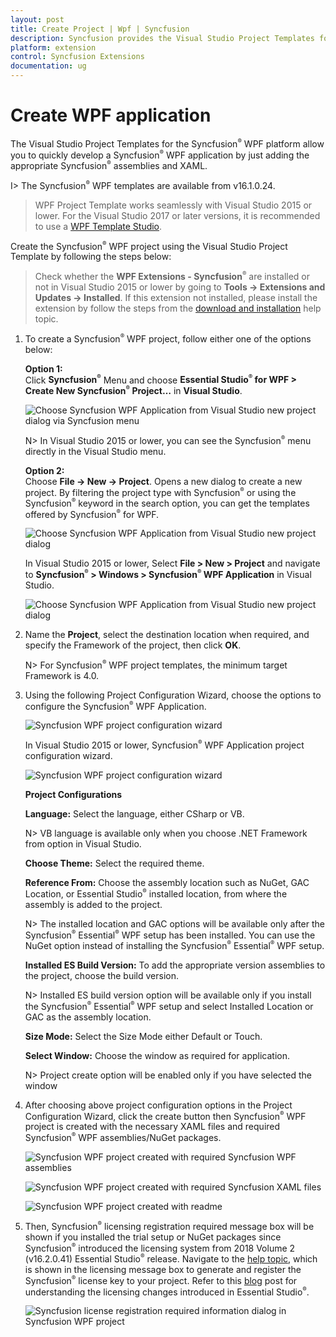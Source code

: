 ```yaml
---
layout: post
title: Create Project | Wpf | Syncfusion
description: Syncfusion provides the Visual Studio Project Templates for the Syncfusion WPF platform to create Syncfusion WPF Application by addiing the required assemblies
platform: extension
control: Syncfusion Extensions
documentation: ug
---
```



# Create WPF application

The Visual Studio Project Templates for the Syncfusion<sup style="font-size:70%">&reg;</sup> WPF platform allow you to quickly develop a Syncfusion<sup style="font-size:70%">&reg;</sup> WPF application by just adding the appropriate Syncfusion<sup style="font-size:70%">&reg;</sup> assemblies and XAML. 

I> The Syncfusion<sup style="font-size:70%">&reg;</sup> WPF templates are available from v16.1.0.24. 

> WPF Project Template works seamlessly with Visual Studio 2015 or lower. For the Visual Studio 2017 or later versions, it is recommended to use a [WPF Template Studio](https://help.syncfusion.com/wpf/visual-studio-integration/template-studio).

Create the Syncfusion<sup style="font-size:70%">&reg;</sup> WPF project using the Visual Studio Project Template by following the steps below: 

> Check whether the **WPF Extensions - Syncfusion<sup style="font-size:70%">&reg;</sup>** are installed or not in Visual Studio 2015 or lower by going to **Tools -> Extensions and Updates -> Installed**. If this extension not installed, please install the extension by follow the steps from the [download and installation](https://help.syncfusion.com/wpf/visual-studio-integration/download-and-installation) help topic.

1.	To create a Syncfusion<sup style="font-size:70%">&reg;</sup> WPF project, follow either one of the options below:

	**Option 1:**  
	Click **Syncfusion<sup style="font-size:70%">&reg;</sup>** Menu and choose **Essential Studio<sup style="font-size:70%">&reg;</sup> for WPF > Create New Syncfusion<sup style="font-size:70%">&reg;</sup> Project…**  in **Visual Studio**.
    
	![Choose Syncfusion WPF Application from Visual Studio new project dialog via Syncfusion menu](Project-Template-images/Syncfusion-Menu.png)

	N> In Visual Studio 2015 or lower, you can see the  Syncfusion<sup style="font-size:70%">&reg;</sup> menu directly in the Visual Studio menu.

	**Option 2:**   
	Choose **File -> New -> Project**. Opens a new dialog to create a new project. By filtering the project type with Syncfusion<sup style="font-size:70%">&reg;</sup> or using the Syncfusion<sup style="font-size:70%">&reg;</sup> keyword in the search option, you can get the templates offered by Syncfusion<sup style="font-size:70%">&reg;</sup> for WPF.

	![Choose Syncfusion WPF Application from Visual Studio new project dialog](Project-Template-images/Syncfusion-Project-Template-Gallery2019-1.png)

	In Visual Studio 2015 or lower, Select **File > New > Project** and navigate to **Syncfusion<sup style="font-size:70%">&reg;</sup> > Windows > Syncfusion<sup style="font-size:70%">&reg;</sup> WPF Application** in Visual Studio. 

	![Choose Syncfusion WPF Application from Visual Studio new project dialog](Project-Template-images/Syncfusion-Project-Template-Gallery-1.png)

2.	Name the **Project**, select the destination location when required, and specify the Framework of the project, then click **OK**.  

	N> For Syncfusion<sup style="font-size:70%">&reg;</sup> WPF project templates, the minimum target Framework is 4.0. 

3.	Using the following Project Configuration Wizard, choose the options to configure the Syncfusion<sup style="font-size:70%">&reg;</sup> WPF Application.  
  
	![Syncfusion WPF project configuration wizard](Project-Template-images/Syncfusion-Project-Template-Gallery2019-2.png)
                                                 
	In Visual Studio 2015 or lower, Syncfusion<sup style="font-size:70%">&reg;</sup> WPF Application project configuration wizard. 

	![Syncfusion WPF project configuration wizard](Project-Template-images/Syncfusion-Project-Template-Gallery-2.png)

	**Project Configurations**

	**Language:** Select the language, either CSharp or VB.

	N> VB language is available only when you choose .NET Framework from option in Visual Studio.

	**Choose Theme:** Select the required theme.

	**Reference From:** Choose the assembly location such as NuGet, GAC Location, or Essential Studio<sup style="font-size:70%">&reg;</sup> installed location, from where the assembly is added to the project.

	N> The installed location and GAC options will be available only after the Syncfusion<sup style="font-size:70%">&reg;</sup> Essential<sup style="font-size:70%">&reg;</sup> WPF setup has been installed. You can use the NuGet option instead of installing the Syncfusion<sup style="font-size:70%">&reg;</sup> Essential<sup style="font-size:70%">&reg;</sup> WPF setup.

	**Installed ES Build Version:** To add the appropriate version assemblies to the project, choose the build version.

	N> Installed ES build version option will be available only if you install the Syncfusion<sup style="font-size:70%">&reg;</sup> Essential<sup style="font-size:70%">&reg;</sup> WPF setup and select Installed Location or GAC as the assembly location.

	**Size Mode:** Select the Size Mode either Default or Touch.

	**Select Window:** Choose the window as required for application.

	N> Project create option will be enabled only if you have selected the window
      
4.	After choosing above project configuration options in the Project Configuration Wizard, click the create button then Syncfusion<sup style="font-size:70%">&reg;</sup> WPF project is created with the necessary XAML files and required Syncfusion<sup style="font-size:70%">&reg;</sup> WPF assemblies/NuGet packages. 

	![Syncfusion WPF project created with required Syncfusion WPF assemblies](Project-Template-images/Syncfusion-Project-Template-Gallery-7.png)

	![Syncfusion WPF project created with required Syncfusion XAML files](Project-Template-images/Syncfusion-Project-Template-Gallery-8.png)

	![Syncfusion WPF project created with readme](Project-Template-images/Syncfusion-Project-Template-Gallery-10.png)

5.	Then, Syncfusion<sup style="font-size:70%">&reg;</sup> licensing registration required message box will be shown if you installed the trial setup or NuGet packages since Syncfusion<sup style="font-size:70%">&reg;</sup> introduced the licensing system from 2018 Volume 2 (v16.2.0.41) Essential Studio<sup style="font-size:70%">&reg;</sup> release. Navigate to the [help topic](https://help.syncfusion.com/common/essential-studio/licensing/overview#how-to-generate-syncfusion-license-key), which is shown in the licensing message box to generate and register the Syncfusion<sup style="font-size:70%">&reg;</sup> license key to your project. Refer to this [blog](https://www.syncfusion.com/blogs/post/whats-new-in-2018-volume-2.aspx) post for understanding the licensing changes introduced in Essential Studio<sup style="font-size:70%">&reg;</sup>.

	![Syncfusion license registration required information dialog in Syncfusion WPF project](Project-Template-images/Syncfusion-Project-Template-Gallery-9.png)   
